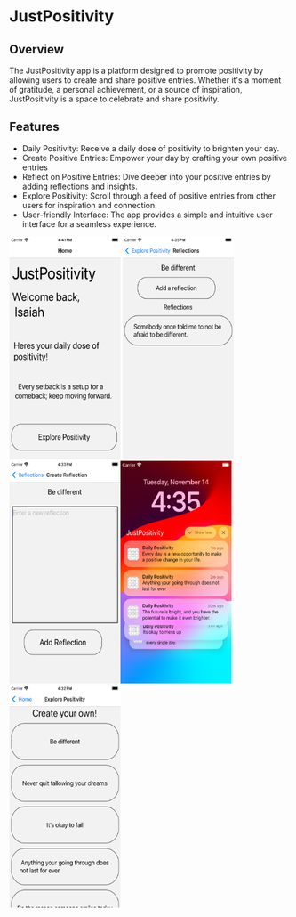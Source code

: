 # JustPositivity

## Overview

The JustPositivity app is a platform designed to promote positivity by allowing users to create and share positive entries. Whether it's a moment of gratitude, a personal achievement, or a source of inspiration, JustPositivity is a space to celebrate and share positivity.

## Features

- Daily Positivity: Receive a daily dose of positivity to brighten your day.
- Create Positive Entries: Empower your day by crafting your own positive entries
- Reflect on Positive Entries: Dive deeper into your positive entries by adding reflections and insights.
- Explore Positivity: Scroll through a feed of positive entries from other users for inspiration and connection.
- User-friendly Interface: The app provides a simple and intuitive user interface for a seamless experience.

<img src="./Images/Home_Screen.png" alt="Home" width="200" height="400" /> <img src="./Images/Reflection_Screen.png" alt="Reflection" width="200" height="400" />
<img src="./Images/Create_Reflection_Screen.png" alt="Create Reflection" width="200" height="400" /><img src="./Images/Notifications.png" alt="Notifications" width="200" height="400" />
<img src="./Images/Explore_Positivity_Screen.png" alt="Explore Positivity" width="200" height="400" />
